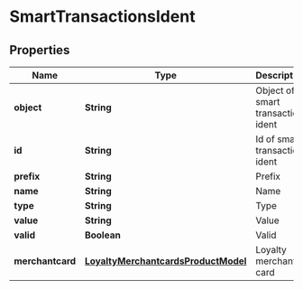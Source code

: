 
# SmartTransactionsIdent

## Properties
Name | Type | Description | Notes
------------ | ------------- | ------------- | -------------
**object** | **String** | Object of smart transaction ident | 
**id** | **String** | Id of smart transaction ident | 
**prefix** | **String** | Prefix | 
**name** | **String** | Name | 
**type** | **String** | Type | 
**value** | **String** | Value | 
**valid** | **Boolean** | Valid | 
**merchantcard** | [**LoyaltyMerchantcardsProductModel**](LoyaltyMerchantcardsProductModel.md) | Loyalty merchant card | 



